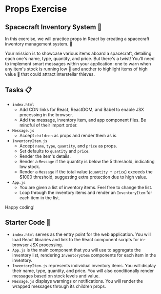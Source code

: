 # Props Exercise

## Spacecraft Inventory System 🌌

In this exercise, we will practice props in React by creating a spacecraft inventory management system. 🥹

Your mission is to showcase various items aboard a spacecraft, detailing each one's name, type, quantity, and price. But there's a twist! You'll need to implement smart messages within your application: one to warn when any item's stock is running low 🚨 and another to highlight items of high value 💎 that could attract interstellar thieves.

## Tasks 📋

- `index.html`
    - Add CDN links for React, ReactDOM, and Babel to enable JSX processing in the browser.
    - Add the message, inventory item, and app component files. Be mindful of their import order.
- `Message.js`
    - Accept `children` as props and render them as is.
- `InventoryItem.js`
    - Accept `name`, `type`, `quantity`, and `price` as props.
    - Set defaults to `quantity` and `price`.
    - Render the item's details.
    - Render a `Message` if the quantity is below the 5 threshold, indicating low stock.
    - Render a `Message` if the total value (`quantity * price`) exceeds the $1000 threshold, suggesting extra protection due to high value.
- `App.js`
    - You are given a list of inventory items. Feel free to change the list.
    - Loop through the inventory items and render an `InventoryItem` for each item in the list.

Happy coding!

## Starter Code 🌱

- `index.html` serves as the entry point for the web application. You will load React libraries and link to the React component scripts for in-browser JSX processing.
- `App.js` is the main component that you will use to aggregate the inventory list, rendering `InventoryItem` components for each item in the inventory.
- `InventoryItem.js` represents individual inventory items. You will display their name, type, quantity, and price. You will also conditionally render messages based on stock levels and value.
- `Message.js` displays warnings or notifications. You will render the wrapped messages through its children props.